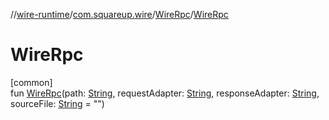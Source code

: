 //[wire-runtime](../../../index.md)/[com.squareup.wire](../index.md)/[WireRpc](index.md)/[WireRpc](-wire-rpc.md)

# WireRpc

[common]\
fun [WireRpc](-wire-rpc.md)(path: [String](https://kotlinlang.org/api/latest/jvm/stdlib/kotlin/-string/index.html), requestAdapter: [String](https://kotlinlang.org/api/latest/jvm/stdlib/kotlin/-string/index.html), responseAdapter: [String](https://kotlinlang.org/api/latest/jvm/stdlib/kotlin/-string/index.html), sourceFile: [String](https://kotlinlang.org/api/latest/jvm/stdlib/kotlin/-string/index.html) = "")
